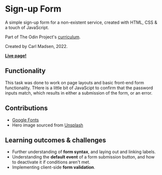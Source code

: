 # Sign-up Form

A simple sign-up form for a non-existent service, created with HTML, CSS & a touch of JavaScript.

Part of The Odin Project's [curriculum](https://www.theodinproject.com/lessons/node-path-intermediate-html-and-css-sign-up-form).

Created by Carl Madsen, 2022.

**[Live page!](https://elsaepo.github.io/odin-sign-up-form/)**

## Functionality

This task was done to work on page layouts and basic front-end form functionality. THere is a little bit of JavaScipt to confirm that the password inputs match, which results in either a submission of the form, or an error.

## Contributions

* [Google Fonts](https://fonts.google.com/)
* Hero image sourced from [Unsplash](https://unsplash.com/photos/OOE4xAnBhKo)

## Learning outcomes & challenges

* Further understanding of **form syntax**, and laying out and linking labels.
* Understanding the **default event** of a form submission button, and how to deactivate it if conditions aren't met.
* Implementing client-side **form validation**.
